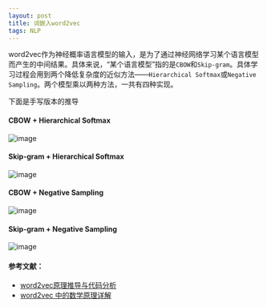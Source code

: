 ```yaml
---
layout: post
title: 词嵌入word2vec
tags: NLP
---
```


word2vec作为神经概率语言模型的输入，是为了通过神经网络学习某个语言模型而产生的中间结果。具体来说，“某个语言模型”指的是`CBOW`和`Skip-gram`。具体学习过程会用到两个降低复杂度的近似方法——`Hierarchical Softmax`或`Negative Sampling`。两个模型乘以两种方法，一共有四种实现。


下面是手写版本的推导
#### CBOW + Hierarchical Softmax

![image](http://upyun.midnight2104.com/blog/20181028/word2vec1.png)

#### Skip-gram + Hierarchical Softmax

![image](http://upyun.midnight2104.com/blog/20181028/word2vec2.png)

#### CBOW + Negative Sampling

![image](http://upyun.midnight2104.com/blog/20181028/word2vec3.png)


#### Skip-gram + Negative Sampling

![image](http://upyun.midnight2104.com/blog/20181028/word2vec4.png)

#### 参考文献：
- [word2vec原理推导与代码分析](http://www.hankcs.com/nlp/word2vec.html)
- [word2vec 中的数学原理详解](https://blog.csdn.net/itplus/article/details/37969519)
